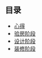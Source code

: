 ## 目录

* [心得](README.md)
* [验房阶段](/docs/check/README.md)
* [设计阶段](/docs/design/README.md)
* [装修阶段](/docs/decoration/README.md)    
